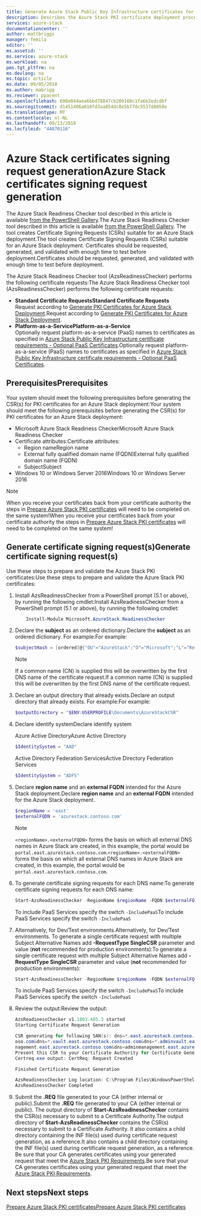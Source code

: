 ```yaml
---
title: Generate Azure Stack Public Key Infrastructure certificates for Azure Stack integrated systems deployment | Microsoft Docs
description: Describes the Azure Stack PKI certificate deployment process for Azure Stack integrated systems.
services: azure-stack
documentationcenter: ''
author: mattbriggs
manager: femila
editor: ''
ms.assetid: ''
ms.service: azure-stack
ms.workload: na
pms.tgt_pltfrm: na
ms.devlang: na
ms.topic: article
ms.date: 09/05/2018
ms.author: mabrigg
ms.reviewer: ppacent
ms.openlocfilehash: 698e044aea6bbd78847cb209160c1fa6b2edcdbf
ms.sourcegitcommit: d1451406a010fd3aa854dc8e5b77dc5537d8050e
ms.translationtype: MT
ms.contentlocale: nl-NL
ms.lasthandoff: 09/13/2018
ms.locfileid: "44870116"
---
```

# <a name="azure-stack-certificates-signing-request-generation"></a><span data-ttu-id="b1b6e-103">Azure Stack certificates signing request generation</span><span class="sxs-lookup"><span data-stu-id="b1b6e-103">Azure Stack certificates signing request generation</span></span>

<span data-ttu-id="b1b6e-104">The Azure Stack Readiness Checker tool described in this article is available [from the PowerShell Gallery](https://aka.ms/AzsReadinessChecker).</span><span class="sxs-lookup"><span data-stu-id="b1b6e-104">The Azure Stack Readiness Checker tool described in this article is available [from the PowerShell Gallery](https://aka.ms/AzsReadinessChecker).</span></span> <span data-ttu-id="b1b6e-105">The tool creates Certificate Signing Requests (CSRs) suitable for an Azure Stack deployment.</span><span class="sxs-lookup"><span data-stu-id="b1b6e-105">The tool creates Certificate Signing Requests (CSRs) suitable for an Azure Stack deployment.</span></span> <span data-ttu-id="b1b6e-106">Certificates should be requested, generated, and validated with enough time to test before deployment.</span><span class="sxs-lookup"><span data-stu-id="b1b6e-106">Certificates should be requested, generated, and validated with enough time to test before deployment.</span></span>

<span data-ttu-id="b1b6e-107">The Azure Stack Readiness Checker tool (AzsReadinessChecker) performs the following certificate requests:</span><span class="sxs-lookup"><span data-stu-id="b1b6e-107">The Azure Stack Readiness Checker tool (AzsReadinessChecker) performs the following certificate requests:</span></span>

 - <span data-ttu-id="b1b6e-108">**Standard Certificate Requests**</span><span class="sxs-lookup"><span data-stu-id="b1b6e-108">**Standard Certificate Requests**</span></span>  
    <span data-ttu-id="b1b6e-109">Request according to [Generate PKI Certificates for Azure Stack Deployment](azure-stack-get-pki-certs.md).</span><span class="sxs-lookup"><span data-stu-id="b1b6e-109">Request according to [Generate PKI Certificates for Azure Stack Deployment](azure-stack-get-pki-certs.md).</span></span>
 - <span data-ttu-id="b1b6e-110">**Platform-as-a-Service**</span><span class="sxs-lookup"><span data-stu-id="b1b6e-110">**Platform-as-a-Service**</span></span>  
    <span data-ttu-id="b1b6e-111">Optionally request platform-as-a-service (PaaS) names to certificates as specified in [Azure Stack Public Key Infrastructure certificate requirements - Optional PaaS Certificates](azure-stack-pki-certs.md#optional-paas-certificates).</span><span class="sxs-lookup"><span data-stu-id="b1b6e-111">Optionally request platform-as-a-service (PaaS) names to certificates as specified in [Azure Stack Public Key Infrastructure certificate requirements - Optional PaaS Certificates](azure-stack-pki-certs.md#optional-paas-certificates).</span></span>



## <a name="prerequisites"></a><span data-ttu-id="b1b6e-112">Prerequisites</span><span class="sxs-lookup"><span data-stu-id="b1b6e-112">Prerequisites</span></span>

<span data-ttu-id="b1b6e-113">Your system should meet the following prerequisites before generating the CSR(s) for PKI certificates for an Azure Stack deployment:</span><span class="sxs-lookup"><span data-stu-id="b1b6e-113">Your system should meet the following prerequisites before generating the CSR(s) for PKI certificates for an Azure Stack deployment:</span></span>

 - <span data-ttu-id="b1b6e-114">Microsoft Azure Stack Readiness Checker</span><span class="sxs-lookup"><span data-stu-id="b1b6e-114">Microsoft Azure Stack Readiness Checker</span></span>
 - <span data-ttu-id="b1b6e-115">Certificate attributes:</span><span class="sxs-lookup"><span data-stu-id="b1b6e-115">Certificate attributes:</span></span>
    - <span data-ttu-id="b1b6e-116">Region name</span><span class="sxs-lookup"><span data-stu-id="b1b6e-116">Region name</span></span>
    - <span data-ttu-id="b1b6e-117">External fully qualified domain name (FQDN)</span><span class="sxs-lookup"><span data-stu-id="b1b6e-117">External fully qualified domain name (FQDN)</span></span>
    - <span data-ttu-id="b1b6e-118">Subject</span><span class="sxs-lookup"><span data-stu-id="b1b6e-118">Subject</span></span>
 - <span data-ttu-id="b1b6e-119">Windows 10 or Windows Server 2016</span><span class="sxs-lookup"><span data-stu-id="b1b6e-119">Windows 10 or Windows Server 2016</span></span>
 
  > [!NOTE]
  > <span data-ttu-id="b1b6e-120">When you receive your certificates back from your certificate authority the steps in [Prepare Azure Stack PKI certificates](azure-stack-prepare-pki-certs.md) will need to be completed on the same system!</span><span class="sxs-lookup"><span data-stu-id="b1b6e-120">When you receive your certificates back from your certificate authority the steps in [Prepare Azure Stack PKI certificates](azure-stack-prepare-pki-certs.md) will need to be completed on the same system!</span></span>

## <a name="generate-certificate-signing-requests"></a><span data-ttu-id="b1b6e-121">Generate certificate signing request(s)</span><span class="sxs-lookup"><span data-stu-id="b1b6e-121">Generate certificate signing request(s)</span></span>

<span data-ttu-id="b1b6e-122">Use these steps to prepare and validate the Azure Stack PKI certificates:</span><span class="sxs-lookup"><span data-stu-id="b1b6e-122">Use these steps to prepare and validate the Azure Stack PKI certificates:</span></span> 

1.  <span data-ttu-id="b1b6e-123">Install AzsReadinessChecker from a PowerShell prompt (5.1 or above), by running the following cmdlet:</span><span class="sxs-lookup"><span data-stu-id="b1b6e-123">Install AzsReadinessChecker from a PowerShell prompt (5.1 or above), by running the following cmdlet:</span></span>

    ````PowerShell  
        Install-Module Microsoft.AzureStack.ReadinessChecker
    ````

2.  <span data-ttu-id="b1b6e-124">Declare the **subject** as an ordered dictionary.</span><span class="sxs-lookup"><span data-stu-id="b1b6e-124">Declare the **subject** as an ordered dictionary.</span></span> <span data-ttu-id="b1b6e-125">For example:</span><span class="sxs-lookup"><span data-stu-id="b1b6e-125">For example:</span></span> 

    ````PowerShell  
    $subjectHash = [ordered]@{"OU"="AzureStack";"O"="Microsoft";"L"="Redmond";"ST"="Washington";"C"="US"} 
    ````
    > [!note]  
    > <span data-ttu-id="b1b6e-126">If a common name (CN) is supplied this will be overwritten by the first DNS name of the certificate request.</span><span class="sxs-lookup"><span data-stu-id="b1b6e-126">If a common name (CN) is supplied this will be overwritten by the first DNS name of the certificate request.</span></span>

3.  <span data-ttu-id="b1b6e-127">Declare an output directory that already exists.</span><span class="sxs-lookup"><span data-stu-id="b1b6e-127">Declare an output directory that already exists.</span></span> <span data-ttu-id="b1b6e-128">For example:</span><span class="sxs-lookup"><span data-stu-id="b1b6e-128">For example:</span></span>

    ````PowerShell  
    $outputDirectory = "$ENV:USERPROFILE\Documents\AzureStackCSR"
    ````
4.  <span data-ttu-id="b1b6e-129">Declare identify system</span><span class="sxs-lookup"><span data-stu-id="b1b6e-129">Declare identify system</span></span>

    <span data-ttu-id="b1b6e-130">Azure Active Directory</span><span class="sxs-lookup"><span data-stu-id="b1b6e-130">Azure Active Directory</span></span>

    ```PowerShell
    $IdentitySystem = "AAD"
    ````

    <span data-ttu-id="b1b6e-131">Active Directory Federation Services</span><span class="sxs-lookup"><span data-stu-id="b1b6e-131">Active Directory Federation Services</span></span>

    ```PowerShell
    $IdentitySystem = "ADFS"
    ````

5. <span data-ttu-id="b1b6e-132">Declare **region name** and an **external FQDN** intended for the Azure Stack deployment.</span><span class="sxs-lookup"><span data-stu-id="b1b6e-132">Declare **region name** and an **external FQDN** intended for the Azure Stack deployment.</span></span>

    ```PowerShell
    $regionName = 'east'
    $externalFQDN = 'azurestack.contoso.com'
    ````

    > [!note]  
    > <span data-ttu-id="b1b6e-133">`<regionName>.<externalFQDN>` forms the basis on which all external DNS names in Azure Stack are created, in this example, the portal would be `portal.east.azurestack.contoso.com`.</span><span class="sxs-lookup"><span data-stu-id="b1b6e-133">`<regionName>.<externalFQDN>` forms the basis on which all external DNS names in Azure Stack are created, in this example, the portal would be `portal.east.azurestack.contoso.com`.</span></span>  

6. <span data-ttu-id="b1b6e-134">To generate certificate signing requests for each DNS name:</span><span class="sxs-lookup"><span data-stu-id="b1b6e-134">To generate certificate signing requests for each DNS name:</span></span>

    ```PowerShell  
    Start-AzsReadinessChecker -RegionName $regionName -FQDN $externalFQDN -subject $subjectHash -OutputRequestPath $OutputDirectory -IdentitySystem $IdentitySystem
    ````

    <span data-ttu-id="b1b6e-135">To include PaaS Services specify the switch ```-IncludePaaS```</span><span class="sxs-lookup"><span data-stu-id="b1b6e-135">To include PaaS Services specify the switch ```-IncludePaaS```</span></span>

7. <span data-ttu-id="b1b6e-136">Alternatively, for Dev/Test environments.</span><span class="sxs-lookup"><span data-stu-id="b1b6e-136">Alternatively, for Dev/Test environments.</span></span> <span data-ttu-id="b1b6e-137">To generate a single certificate request with multiple Subject Alternative Names add **-RequestType SingleCSR** parameter and value (**not** recommended for production environments):</span><span class="sxs-lookup"><span data-stu-id="b1b6e-137">To generate a single certificate request with multiple Subject Alternative Names add **-RequestType SingleCSR** parameter and value (**not** recommended for production environments):</span></span>

    ```PowerShell  
    Start-AzsReadinessChecker -RegionName $regionName -FQDN $externalFQDN -subject $subjectHash -RequestType SingleCSR -OutputRequestPath $OutputDirectory -IdentitySystem $IdentitySystem
    ````

    <span data-ttu-id="b1b6e-138">To include PaaS Services specify the switch ```-IncludePaaS```</span><span class="sxs-lookup"><span data-stu-id="b1b6e-138">To include PaaS Services specify the switch ```-IncludePaaS```</span></span>
    
8. <span data-ttu-id="b1b6e-139">Review the output:</span><span class="sxs-lookup"><span data-stu-id="b1b6e-139">Review the output:</span></span>

    ````PowerShell  
    AzsReadinessChecker v1.1803.405.3 started
    Starting Certificate Request Generation

    CSR generating for following SAN(s): dns=*.east.azurestack.contoso.com&dns=*.blob.east.azurestack.contoso.com&dns=*.queue.east.azurestack.contoso.com&dns=*.table.east.azurestack.cont
    oso.com&dns=*.vault.east.azurestack.contoso.com&dns=*.adminvault.east.azurestack.contoso.com&dns=portal.east.azurestack.contoso.com&dns=adminportal.east.azurestack.contoso.com&dns=ma
    nagement.east.azurestack.contoso.com&dns=adminmanagement.east.azurestack.contoso.com*dn2=*.adminhosting.east.azurestack.contoso.com@dns=*.hosting.east.azurestack.contoso.com
    Present this CSR to your Certificate Authority for Certificate Generation: C:\Users\username\Documents\AzureStackCSR\wildcard_east_azurestack_contoso_com_CertRequest_20180405233530.req
    Certreq.exe output: CertReq: Request Created

    Finished Certificate Request Generation

    AzsReadinessChecker Log location: C:\Program Files\WindowsPowerShell\Modules\Microsoft.AzureStack.ReadinessChecker\1.1803.405.3\AzsReadinessChecker.log
    AzsReadinessChecker Completed
    ````

9.  <span data-ttu-id="b1b6e-140">Submit the **.REQ** file generated to your CA (either internal or public).</span><span class="sxs-lookup"><span data-stu-id="b1b6e-140">Submit the **.REQ** file generated to your CA (either internal or public).</span></span>  <span data-ttu-id="b1b6e-141">The output directory of **Start-AzsReadinessChecker** contains the CSR(s) necessary to submit to a Certificate Authority.</span><span class="sxs-lookup"><span data-stu-id="b1b6e-141">The output directory of **Start-AzsReadinessChecker** contains the CSR(s) necessary to submit to a Certificate Authority.</span></span>  <span data-ttu-id="b1b6e-142">It also contains a child directory containing the INF file(s) used during certificate request generation, as a reference.</span><span class="sxs-lookup"><span data-stu-id="b1b6e-142">It also contains a child directory containing the INF file(s) used during certificate request generation, as a reference.</span></span> <span data-ttu-id="b1b6e-143">Be sure that your CA generates certificates using your generated request that meet the [Azure Stack PKI Requirements](azure-stack-pki-certs.md).</span><span class="sxs-lookup"><span data-stu-id="b1b6e-143">Be sure that your CA generates certificates using your generated request that meet the [Azure Stack PKI Requirements](azure-stack-pki-certs.md).</span></span>

## <a name="next-steps"></a><span data-ttu-id="b1b6e-144">Next steps</span><span class="sxs-lookup"><span data-stu-id="b1b6e-144">Next steps</span></span>

[<span data-ttu-id="b1b6e-145">Prepare Azure Stack PKI certificates</span><span class="sxs-lookup"><span data-stu-id="b1b6e-145">Prepare Azure Stack PKI certificates</span></span>](azure-stack-prepare-pki-certs.md)

